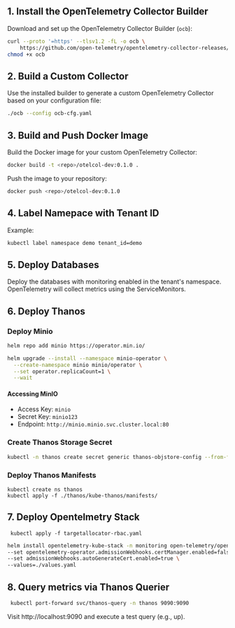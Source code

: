 ## 1. Install the OpenTelemetry Collector Builder

Download and set up the OpenTelemetry Collector Builder (`ocb`):

```bash
curl --proto '=https' --tlsv1.2 -fL -o ocb \
    https://github.com/open-telemetry/opentelemetry-collector-releases/releases/download/cmd%2Fbuilder%2Fv0.122.1/ocb_0.122.1_linux_amd64
chmod +x ocb
```

## 2. Build a Custom Collector

Use the installed builder to generate a custom OpenTelemetry Collector based on your configuration file:

```bash
./ocb --config ocb-cfg.yaml
```

## 3. Build and Push Docker Image

Build the Docker image for your custom OpenTelemetry Collector:

```bash
docker build -t <repo>/otelcol-dev:0.1.0 .
```

Push the image to your repository:

```bash
docker push <repo>/otelcol-dev:0.1.0
```

## 4. Label Namepace with Tenant ID

Example:

```bash
kubectl label namespace demo tenant_id=demo
```


## 5. Deploy Databases

Deploy the databases with monitoring enabled in the tenant's namespace. OpenTelemetry will collect metrics using the ServiceMonitors.


## 6. Deploy Thanos


### Deploy Minio

```bash
helm repo add minio https://operator.min.io/
````
```bash
helm upgrade --install --namespace minio-operator \
  --create-namespace minio minio/operator \
  --set operator.replicaCount=1 \
  --wait
```

#### Accessing MinIO

- Access Key: `minio`
- Secret Key: `minio123`
- Endpoint: `http://minio.minio.svc.cluster.local:80`


### Create Thanos Storage Secret

```bash
kubectl -n thanos create secret generic thanos-objstore-config --from-file=thanos-storage-config.yaml=./thanos/s3.yaml
```

### Deploy Thanos Manifests
```
kubectl create ns thanos
kubectl apply -f ./thanos/kube-thanos/manifests/

```

## 7. Deploy Opentelmetry Stack

```
 kubectl apply -f targetallocator-rbac.yaml
```

```bash
helm install opentelemetry-kube-stack -n monitoring open-telemetry/opentelemetry-kube-stack \
--set opentelemetry-operator.admissionWebhooks.certManager.enabled=false \
--set admissionWebhooks.autoGenerateCert.enabled=true \
--values=./values.yaml
```
  


## 8. Query metrics via Thanos Querier

```bash
 kubectl port-forward svc/thanos-query -n thanos 9090:9090
```
Visit http://localhost:9090 and execute a test query (e.g., up).